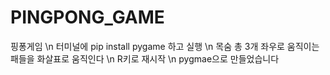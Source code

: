 # PINGPONG_GAME
핑퐁게임 \n
터미널에 pip install pygame 하고 실행 \n
목숨 총 3개 좌우로 움직이는 패들을 화살표로 움직인다 \n
R키로 재시작 \n
pygmae으로 만들었습니다

